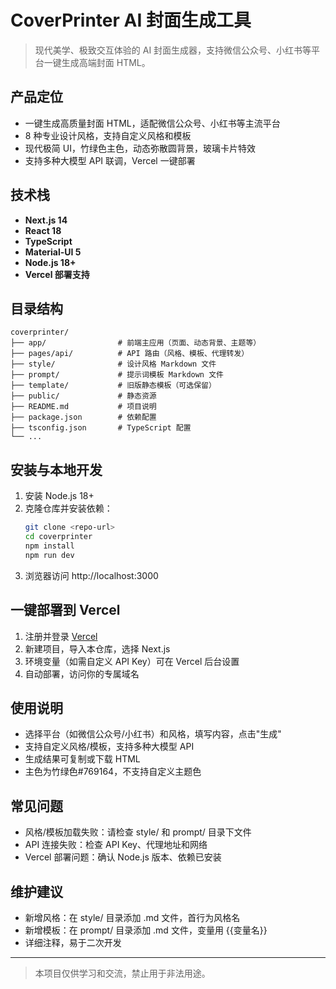 # CoverPrinter AI 封面生成工具

> 现代美学、极致交互体验的 AI 封面生成器，支持微信公众号、小红书等平台一键生成高端封面 HTML。

## 产品定位
- 一键生成高质量封面 HTML，适配微信公众号、小红书等主流平台
- 8 种专业设计风格，支持自定义风格和模板
- 现代极简 UI，竹绿色主色，动态弥散圆背景，玻璃卡片特效
- 支持多种大模型 API 联调，Vercel 一键部署

## 技术栈
- **Next.js 14**
- **React 18**
- **TypeScript**
- **Material-UI 5**
- **Node.js 18+**
- **Vercel 部署支持**

## 目录结构
```
coverprinter/
├── app/                # 前端主应用（页面、动态背景、主题等）
├── pages/api/          # API 路由（风格、模板、代理转发）
├── style/              # 设计风格 Markdown 文件
├── prompt/             # 提示词模板 Markdown 文件
├── template/           # 旧版静态模板（可选保留）
├── public/             # 静态资源
├── README.md           # 项目说明
├── package.json        # 依赖配置
├── tsconfig.json       # TypeScript 配置
└── ...
```

## 安装与本地开发
1. 安装 Node.js 18+
2. 克隆仓库并安装依赖：
   ```bash
   git clone <repo-url>
   cd coverprinter
   npm install
   npm run dev
   ```
3. 浏览器访问 http://localhost:3000

## 一键部署到 Vercel
1. 注册并登录 [Vercel](https://vercel.com/)
2. 新建项目，导入本仓库，选择 Next.js
3. 环境变量（如需自定义 API Key）可在 Vercel 后台设置
4. 自动部署，访问你的专属域名

## 使用说明
- 选择平台（如微信公众号/小红书）和风格，填写内容，点击"生成"
- 支持自定义风格/模板，支持多种大模型 API
- 生成结果可复制或下载 HTML
- 主色为竹绿色#769164，不支持自定义主题色

## 常见问题
- 风格/模板加载失败：请检查 style/ 和 prompt/ 目录下文件
- API 连接失败：检查 API Key、代理地址和网络
- Vercel 部署问题：确认 Node.js 版本、依赖已安装

## 维护建议
- 新增风格：在 style/ 目录添加 .md 文件，首行为风格名
- 新增模板：在 prompt/ 目录添加 .md 文件，变量用 {{变量名}}
- 详细注释，易于二次开发

---

> 本项目仅供学习和交流，禁止用于非法用途。 